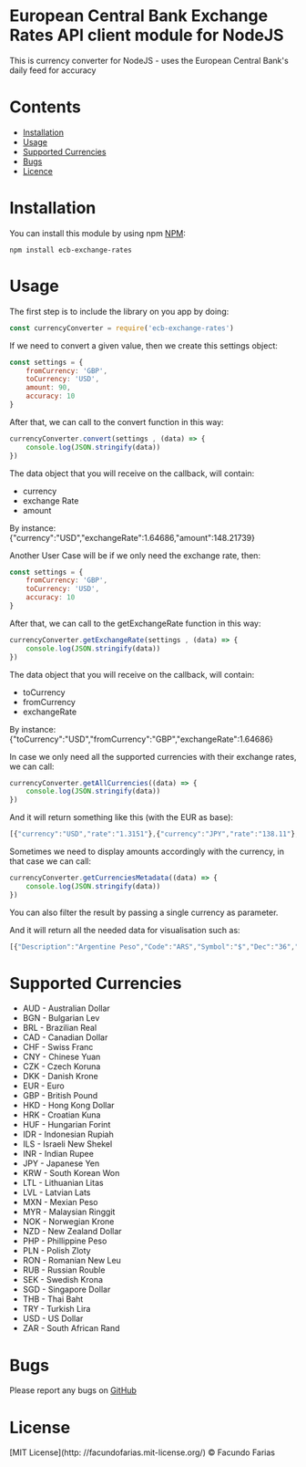 European Central Bank Exchange Rates API client module for NodeJS
==================

This is currency converter for NodeJS - uses the European Central Bank's daily feed for accuracy

# Contents

 * [Installation](#installation)
 * [Usage](#usage)
 * [Supported Currencies](#supporedcurrencies)
 * [Bugs](#bugs)
 * [Licence](#licence)

# Installation

You can install this module by using npm [NPM](https://npmjs.org/package/ecb-exchange-rates):

```shell
npm install ecb-exchange-rates
```

# Usage

The first step is to include the library on you app by doing:

```js
const currencyConverter = require('ecb-exchange-rates')
```

If we need to convert a given value, then we create this settings object:

```js
const settings = {
    fromCurrency: 'GBP',
    toCurrency: 'USD',
    amount: 90,
    accuracy: 10
}
```

After that, we can call to the convert function in this way:

```js
currencyConverter.convert(settings , (data) => {
    console.log(JSON.stringify(data))
})
```

The data object that you will receive on the callback, will contain:

* currency
* exchange Rate
* amount

By instance: {"currency":"USD","exchangeRate":1.64686,"amount":148.21739}

Another User Case will be if we only need the exchange rate, then:

```js
const settings = {
    fromCurrency: 'GBP',
    toCurrency: 'USD',
    accuracy: 10
}
```

After that, we can call to the getExchangeRate function in this way:

```js
currencyConverter.getExchangeRate(settings , (data) => {
    console.log(JSON.stringify(data))
})
```

The data object that you will receive on the callback, will contain:

* toCurrency
* fromCurrency
* exchangeRate

By instance: {"toCurrency":"USD","fromCurrency":"GBP","exchangeRate":1.64686}

In case we only need all the supported currencies with their exchange rates, we can call:

```js
currencyConverter.getAllCurrencies((data) => {
    console.log(JSON.stringify(data))
})
```

And it will return something like this (with the EUR as base):

```js
[{"currency":"USD","rate":"1.3151"},{"currency":"JPY","rate":"138.11"},{"currency":"BGN","rate":"1.9558"},{"currency":"CZK","rate":"27.658"},{"currency":"DKK","rate":"7.4476"},{"currency":"GBP","rate":"0.79855"},{"currency":"HUF","rate":"314.02"},{"currency":"LTL","rate":"3.4528"},{"currency":"PLN","rate":"4.1905"},{"currency":"RON","rate":"4.4043"},{"currency":"SEK","rate":"9.1969"},{"currency":"CHF","rate":"1.2078"},{"currency":"NOK","rate":"8.1605"},{"currency":"HRK","rate":"7.6210"},{"currency":"RUB","rate":"48.4385"},{"currency":"TRY","rate":"2.8427"},{"currency":"AUD","rate":"1.4094"},{"currency":"BRL","rate":"2.9397"},{"currency":"CAD","rate":"1.4336"},{"currency":"CNY","rate":"8.0772"},{"currency":"HKD","rate":"10.1923"},{"currency":"IDR","rate":"15472.66"},{"currency":"ILS","rate":"4.7154"},{"currency":"INR","rate":"79.4518"},{"currency":"KRW","rate":"1341.18"},{"currency":"MXN","rate":"17.2022"},{"currency":"MYR","rate":"4.1844"},{"currency":"NZD","rate":"1.5802"},{"currency":"PHP","rate":"57.395"},{"currency":"SGD","rate":"1.6469"},{"currency":"THB","rate":"42.140"},{"currency":"ZAR","rate":"14.0505"}]
```

Sometimes we need to display amounts accordingly with the currency, in that case we can call:

```js
currencyConverter.getCurrenciesMetadata((data) => {
    console.log(JSON.stringify(data))
})
```

You can also filter the result by passing a single currency as parameter.

And it will return all the needed data for visualisation such as:

```js
[{"Description":"Argentine Peso","Code":"ARS","Symbol":"$","Dec":"36","Hex":"24"},{"Description":"Australian Dollar","Code":"AUD","Symbol":"$","Dec":"36","Hex":"24"},{"Description":"Barbadian Dollar","Code":"BBD","Symbol":"$","Dec":"36","Hex":"24"},{"Description":"Brazilian Real","Code":"BRL","Symbol":"R$","Dec":"82, 36","Hex":"52, 24"},{"Description":"British Pound","Code":"GBP","Symbol":"£","Dec":"163","Hex":"a3"},{"Description":"Canadian Dollar","Code":"CAD","Symbol":"$","Dec":"36","Hex":"24"},{"Description":"Chilean Peso","Code":"CLP","Symbol":"$","Dec":"36","Hex":"24"},{"Description":"Chinese Yuan","Code":"CNY","Symbol":"元","Dec":"20803","Hex":"5143"},{"Description":"Czech Koruna","Code":"CZK","Symbol":"Kč","Dec":"75, 269","Hex":"4b, 10d"},{"Description":"Danish Krone","Code":"DKK","Symbol":"kr","Dec":"107, 114","Hex":"6b, 72"},{"Description":"East Caribbean Dollar","Code":"XCD","Symbol":"$","Dec":"36","Hex":"24"},{"Description":"Egyptian Pound","Code":"EGP","Symbol":"£","Dec":"163","Hex":"a3"},{"Description":"Estonian Kroon","Code":"EEK","Symbol":"kr","Dec":"107, 114","Hex":"6b, 72"},{"Description":"Euro","Code":"EUR","Symbol":"€","Dec":"8364","Hex":"20ac"},{"Description":"Hong Kong Dollar","Code":"HKD","Symbol":"元","Dec":"20803","Hex":"5143"},{"Description":"Hungarian Forint","Code":"HUF","Symbol":"Ft","Dec":"70, 116","Hex":"46, 74"},{"Description":"Icelandic Krona","Code":"ISK","Symbol":"kr","Dec":"107, 114","Hex":"6b, 72"},{"Description":"Indian Rupee","Code":"INR","Symbol":"₹","Dec":"8377","Hex":"x20b9"},{"Description":"Indonesian Rupiah","Code":"IDR","Symbol":"Rp","Dec":"82, 112","Hex":"52, 70"},{"Description":"Israeli Sheqel","Code":"ILS","Symbol":"₪","Dec":"8362","Hex":"20aa"},{"Description":"Jamaican Dollar","Code":"JMD","Symbol":"J$","Dec":"74, 36","Hex":"4a, 24"},{"Description":"Japanese Yen","Code":"JPY","Symbol":"¥","Dec":"165","Hex":"a5"},{"Description":"Latvian Lats","Code":"LVL","Symbol":"Ls","Dec":"76, 115","Hex":"4c, 73"},{"Description":"Lebanese Pound","Code":"LBP","Symbol":"£","Dec":"163","Hex":"a3"},{"Description":"Lithuanian Litas","Code":"LTL","Symbol":"Lt","Dec":"76, 116","Hex":"4c, 74"},{"Description":"Malaysian Ringgit","Code":"MYR","Symbol":"RM","Dec":"82, 77","Hex":"52, 4d"},{"Description":"Mexican Peso","Code":"MXN","Symbol":"$","Dec":"36","Hex":"24"},{"Description":"Namibian Dollar","Code":"NAD","Symbol":"$","Dec":"36","Hex":"24"},{"Description":"Nepalese Rupee","Code":"NPR","Symbol":"₨","Dec":"8360","Hex":"20a8"},{"Description":"New Zealand Dollar","Code":"NZD","Symbol":"$","Dec":"36","Hex":"24"},{"Description":"Norwegian Krone","Code":"NOK","Symbol":"kr","Dec":"107, 114","Hex":"6b, 72"},{"Description":"Omani Rial","Code":"OMR","Symbol":"﷼","Dec":"65020","Hex":"fdfc"},{"Description":"Pakistani Rupee","Code":"PKR","Symbol":"₨","Dec":"8360","Hex":"20a8"},{"Description":"Panamanian Balboa","Code":"PAB","Symbol":"B/.","Dec":"66, 47, 46","Hex":"42, 2f, 2e"},{"Description":"Philippine Peso","Code":"PHP","Symbol":"Ph","Dec":"80, 104, 11","Hex":"50, 68, 70"},{"Description":"Polish Zloty","Code":"PLN","Symbol":"zł","Dec":"122, 322","Hex":"7a, 142"},{"Description":"Qatari Riyal","Code":"QAR","Symbol":"﷼","Dec":"65020","Hex":"fdfc"},{"Description":"Romanian Leu","Code":"RON","Symbol":"le","Dec":"108, 101, 1","Hex":"6c, 65, 69"},{"Description":"Russian Rouble","Code":"RUB","Symbol":"ру,;","Dec":"1088, 1091,","Hex":"440, 443, 4"},{"Description":"Saudi Riyal","Code":"SAR","Symbol":"﷼","Dec":"65020","Hex":"fdfc"},{"Description":"Singapore Dollar","Code":"SGD","Symbol":"$","Dec":"36","Hex":"24"},{"Description":"South African Rand","Code":"ZAR","Symbol":"R","Dec":"82","Hex":"52"},{"Description":"South Korean Won","Code":"KRW","Symbol":"₩","Dec":"8361","Hex":"20a9"},{"Description":"Sri Lankan Rupee","Code":"LKR","Symbol":"₨","Dec":"8360","Hex":"20a8"},{"Description":"Swedish Krona","Code":"SEK","Symbol":"kr","Dec":"107, 114","Hex":"6b, 72"},{"Description":"Swiss Franc","Code":"CHF","Symbol":"CHF","Dec":"67, 72, 70","Hex":"43, 48, 46"},{"Description":"Thai Baht","Code":"THB","Symbol":"฿","Dec":"3647","Hex":"e3f"},{"Description":"Turkish Lira","Code":"TRY","Symbol":"YTL","Dec":"89, 84, 76","Hex":"59, 54, 4c"},{"Description":"US Dollar","Code":"USD","Symbol":"$","Dec":"36","Hex":"24"},{"Description":"Venezuelan bolivar","Code":"VEF","Symbol":"Bs","Dec":"66, 115","Hex":"42, 73"}]
```

# Supported Currencies

 * AUD - Australian Dollar
 * BGN - Bulgarian Lev
 * BRL - Brazilian Real
 * CAD - Canadian Dollar
 * CHF - Swiss Franc
 * CNY - Chinese Yuan
 * CZK - Czech Koruna
 * DKK - Danish Krone
 * EUR - Euro
 * GBP - British Pound
 * HKD - Hong Kong Dollar
 * HRK - Croatian Kuna
 * HUF - Hungarian Forint
 * IDR - Indonesian Rupiah
 * ILS - Israeli New Shekel
 * INR - Indian Rupee
 * JPY - Japanese Yen
 * KRW - South Korean Won
 * LTL - Lithuanian Litas
 * LVL - Latvian Lats
 * MXN - Mexian Peso
 * MYR - Malaysian Ringgit
 * NOK - Norwegian Krone
 * NZD - New Zealand Dollar
 * PHP - Phillippine Peso
 * PLN - Polish Zloty
 * RON - Romanian New Leu
 * RUB - Russian Rouble
 * SEK - Swedish Krona
 * SGD - Singapore Dollar
 * THB - Thai Baht
 * TRY - Turkish Lira
 * USD - US Dollar
 * ZAR - South African Rand

# Bugs

Please report any bugs on [GitHub](https://github.com/facundofarias/ecb-exchange-rates/issues)

# License

[MIT License](http: //facundofarias.mit-license.org/) © Facundo Farias
